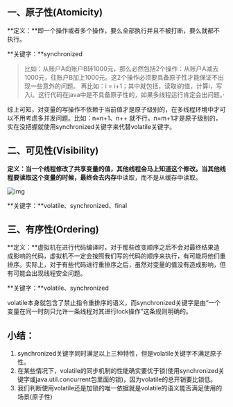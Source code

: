## 一、原子性(Atomicity)

**定义：**即一个操作或者多个操作，要么全部执行并且不被打断，要么就都不执行。

**关键字：**synchronized

> 比如：从账户A向账户B转1000元，那么必然包括2个操作：从账户A减去1000元，往账户B加上1000元。这2个操作必须要具备原子性才能保证不出现一些意外的问题。
> 再比如：i = i+1；其中就包括，读取i的值，计算i，写入i。这行代码在java中是不具备原子性的，如果多线程运行肯定会出问题。·

综上可知，对变量的写操作不依赖于当前值才是原子级别的，在多线程环境中才可以不用考虑多并发问题。比如：n=n+1、n++ 就不行。n=m+1才是原子级别的，实在没把握就使用synchronized关键字来代替volatile关键字。

## 二、可见性(Visibility)

**定义：**当一个线程修改了共享变量的值，其他线程会马上知道这个修改。当其他线程要读取这个变量的时候，最终会去**内存**中读取，而不是从缓存中读取。

![img](https://pic3.zhimg.com/v2-b48d0f3241e49536b9d94d734c05a52a_r.jpg)

**关键字：**volatile、synchronized、final

## 三、有序性(Ordering)

**定义：**虚拟机在进行代码编译时，对于那些改变顺序之后不会对最终结果造成影响的代码，虚拟机不一定会按照我们写的代码的顺序来执行，有可能将他们重排序。实际上，对于有些代码进行重排序之后，虽然对变量的值没有造成影响，但有可能会出现线程安全问题。

**关键字：**volatile、synchronized

volatile本身就包含了禁止指令重排序的语义，而synchronized关键字是由“一个变量在同一时刻只允许一条线程对其进行lock操作”这条规则明确的。

## 小结：

1. synchronized关键字同时满足以上三种特性，但是volatile关键字不满足原子性。
2. 在某些情况下，volatile的同步机制的性能确实要优于锁(使用synchronized关键字或java.util.concurrent包里面的锁)，因为volatile的总开销要比锁低。
3. 我们判断使用volatile还是加锁的唯一依据就是volatile的语义能否满足使用的场景(原子性)